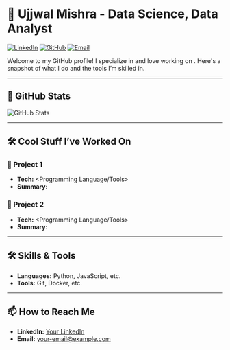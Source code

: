 # 👋 Ujjwal Mishra - Data Science, Data Analyst 
[![LinkedIn](https://img.shields.io/badge/-LinkedIn-blue?style=flat&logo=Linkedin&logoColor=white)](https://www.linkedin.com/in/ujjwal-mishra-2a1b6522b?utm_source=share&utm_campaign=share_via&utm_content=profile&utm_medium=ios_app ) 
[![GitHub](https://img.shields.io/badge/-GitHub-black?style=flat&logo=github&logoColor=white)](https://github.com/UjjwalMisra) 
[![Email](https://img.shields.io/badge/Email-red?style=flat&logo=gmail&logoColor=white)](mailto:ujjwalmishra1777@gmail.com)

Welcome to my GitHub profile! I specialize in <your expertise> and love working on <your passion>. Here's a snapshot of what I do and the tools I’m skilled in.

---

## 🚀 GitHub Stats
![GitHub Stats](https://github-readme-stats.vercel.app/api?username=your-username&show_icons=true&theme=radical)

---

## 🛠️ Cool Stuff I’ve Worked On
### 🔐 Project 1
- **Tech:** <Programming Language/Tools>
- **Summary:** <Brief description of the project.>

### 🌟 Project 2
- **Tech:** <Programming Language/Tools>
- **Summary:** <Brief description of the project.>

---

## 🛠️ Skills & Tools
- **Languages:** Python, JavaScript, etc.
- **Tools:** Git, Docker, etc.

---

## 📫 How to Reach Me
- **LinkedIn:** [Your LinkedIn](https://linkedin.com/in/your-profile)
- **Email:** [your-email@example.com](mailto:your-email@example.com)
